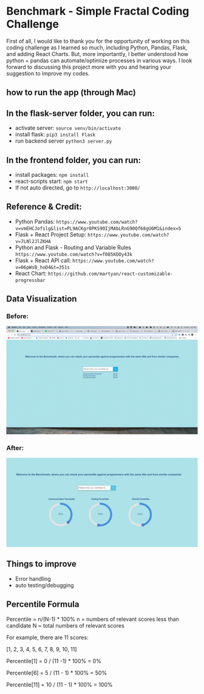 # Benchmark - Simple Fractal Coding Challenge

First of all, I would like to thank you for the opportunity of working on this coding challenge as I learned so much, including Python, Pandas, Flask, and adding React Charts. But, more importantly, I better understood how python + pandas can automate/optimize processes in various ways. I look forward to discussing this project more with you and hearing your suggestion to improve my codes.

## how to run the app (through Mac)

## In the flask-server folder, you can run:
* activate server: `source venv/bin/activate`
* install flask: `pip3 install Flask`
* run backend server `python3 server.py`

## In the frontend folder, you can run: 
* install packages: `npm install`
* react-scripts start: `npm start`
* If not auto directed, go to `http://localhost:3000/`

## Reference & Credit:
* Python Pandas: `https://www.youtube.com/watch?v=vmEHCJofslg&list=PL9ACKgr0PKS90IjMAbLRnG90Qf68gU6M1&index=5`
* Flask + React Project Setup: `https://www.youtube.com/watch?v=7LNl2JlZKHA`
* Python and Flask - Routing and Variable Rules `https://www.youtube.com/watch?v=f085KDOy43k`
* Flask + React API call: `https://www.youtube.com/watch?v=06pWsB_hoD4&t=351s`
* React Chart: `https://github.com/martyan/react-customizable-progressbar`

## Data Visualization
### Before:
![inital](./assets/inital.png)
### After:
![added charts](./assets/withCharts.png)

## Things to improve
*  Error handling
*  auto testing/debugging

## Percentile Formula
Percentile = n/(N-1) * 100% 
n = numbers of relevant scores less than candidate
N = total numbers of relevant scores

For example, there are 11 scores: 

[1, 2, 3, 4, 5, 6, 7, 8, 9, 10, 11]

Percentile[1] = 0 / (11 -1) * 100% = 0%

Percentile[6] = 5 / (11 - 1) * 100% = 50%

Percentile[11] = 10 / (11 - 1) * 100% = 100%

